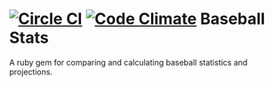 [![Circle CI](https://circleci.com/gh/ryanfisher/baseball_stats.svg?style=svg)](https://circleci.com/gh/ryanfisher/baseball_stats) [![Code Climate](https://codeclimate.com/github/ryanfisher/baseball_stats/badges/gpa.svg)](https://codeclimate.com/github/ryanfisher/baseball_stats)
Baseball Stats
========
A ruby gem for comparing and calculating baseball statistics and projections.
